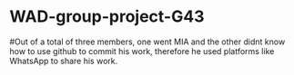 # WAD-group-project-G43
#Out of a total of three members, one went MIA and the other didnt know how to use github to commit his work, therefore he used platforms like WhatsApp to share his work.

